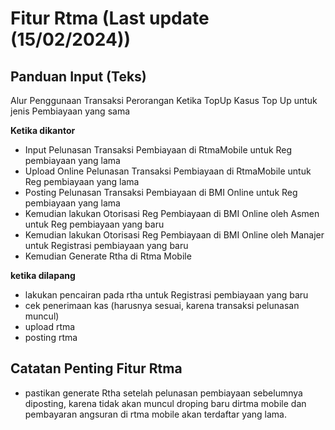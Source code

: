 # Fitur Rtma (Last update (15/02/2024))
## Panduan Input (Teks)
Alur Penggunaan Transaksi Perorangan Ketika TopUp
Kasus Top Up untuk jenis Pembiayaan yang sama

**Ketika dikantor**

 - Input Pelunasan Transaksi Pembiayaan di RtmaMobile untuk Reg pembiayaan yang lama
 - Upload Online Pelunasan Transaksi Pembiayaan di RtmaMobile untuk Reg pembiayaan yang lama
 - Posting Pelunasan Transaksi Pembiayaan di BMI Online untuk Reg pembiayaan yang lama
 - Kemudian lakukan Otorisasi Reg Pembiayaan di BMI Online oleh Asmen untuk Reg pembiayaan yang baru
 - Kemudian lakukan Otorisasi Reg Pembiayaan di BMI Online oleh Manajer untuk Registrasi pembiayaan yang baru
 - Kemudian Generate Rtha di Rtma Mobile

**ketika dilapang**

 - lakukan pencairan pada rtha untuk Registrasi pembiayaan yang baru
 - cek penerimaan kas (harusnya sesuai, karena transaksi pelunasan muncul)
 - upload rtma
 - posting rtma

## Catatan Penting Fitur Rtma
- pastikan generate Rtha setelah pelunasan pembiayaan sebelumnya diposting, karena tidak akan muncul droping baru dirtma mobile dan pembayaran angsuran di rtma mobile akan terdaftar yang lama.
